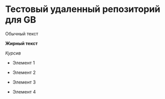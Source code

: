# Тестовый удаленный репозиторий для GB


Обычный текст

**Жирный текст** 

*Курсив*

* Элемент 1

* Элемент 2

* Элемент 3

* Элемент 4
